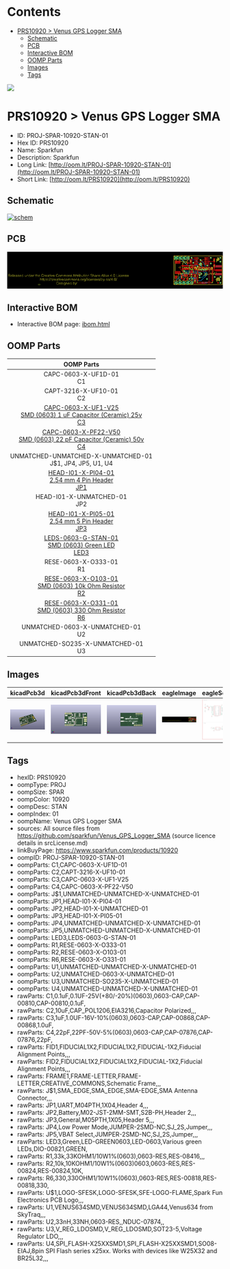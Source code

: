 



Contents
========

* [PRS10920 > Venus GPS Logger SMA](#prs10920--venus-gps-logger-sma)
	* [Schematic](#schematic)
	* [PCB](#pcb)
	* [Interactive BOM](#interactive-bom)
	* [OOMP Parts](#oomp-parts)
	* [Images](#images)
	* [Tags](#tags)
  
![][im]
# PRS10920 > Venus GPS Logger SMA

- ID: PROJ-SPAR-10920-STAN-01
- Hex ID: PRS10920
- Name: Sparkfun
- Description: Sparkfun
- Long Link: [http://oom.lt/PROJ-SPAR-10920-STAN-01](http://oom.lt/PROJ-SPAR-10920-STAN-01)
- Short Link: [http://oom.lt/PRS10920](http://oom.lt/PRS10920)

## Schematic
  
[![schem](eagleSchemImage.png)](eagleSchemImage.png)
## PCB
  
[![pcb](eagleImage.png)](eagleImage.png)
## Interactive BOM

- Interactive BOM page: [ibom.html](https://htmlpreview.github.io/?https://github.com/oomlout/oomlout_OOMP_projects/blob/main/PROJ-SPAR-10920-STAN-01/kicad/bom/ibom.html)

## OOMP Parts
  

|OOMP Parts|
| :---: |
|CAPC-0603-X-UF1D-01<BR>C1|
|CAPT-3216-X-UF10-01<BR>C2|
|[CAPC-0603-X-UF1-V25<br> SMD (0603) 1 uF Capacitor (Ceramic) 25v<br> C3](https://github.com/oomlout/oomlout_OOMP_parts/tree/main/CAPC-0603-X-UF1-V25/)|
|[CAPC-0603-X-PF22-V50<br> SMD (0603) 22 pF Capacitor (Ceramic) 50v<br> C4](https://github.com/oomlout/oomlout_OOMP_parts/tree/main/CAPC-0603-X-PF22-V50/)|
|UNMATCHED-UNMATCHED-X-UNMATCHED-01<BR>J$1, JP4, JP5, U1, U4|
|[HEAD-I01-X-PI04-01<br> 2.54 mm 4 Pin Header<br> JP1](https://github.com/oomlout/oomlout_OOMP_parts/tree/main/HEAD-I01-X-PI04-01/)|
|HEAD-I01-X-UNMATCHED-01<BR>JP2|
|[HEAD-I01-X-PI05-01<br> 2.54 mm 5 Pin Header<br> JP3](https://github.com/oomlout/oomlout_OOMP_parts/tree/main/HEAD-I01-X-PI05-01/)|
|[LEDS-0603-G-STAN-01<br> SMD (0603) Green LED<br> LED3](https://github.com/oomlout/oomlout_OOMP_parts/tree/main/LEDS-0603-G-STAN-01/)|
|RESE-0603-X-O333-01<BR>R1|
|[RESE-0603-X-O103-01<br> SMD (0603) 10k Ohm Resistor<br> R2](https://github.com/oomlout/oomlout_OOMP_parts/tree/main/RESE-0603-X-O103-01/)|
|[RESE-0603-X-O331-01<br> SMD (0603) 330 Ohm Resistor<br> R6](https://github.com/oomlout/oomlout_OOMP_parts/tree/main/RESE-0603-X-O331-01/)|
|UNMATCHED-0603-X-UNMATCHED-01<BR>U2|
|UNMATCHED-SO235-X-UNMATCHED-01<BR>U3|

## Images
  
  

|kicadPcb3d|kicadPcb3dFront|kicadPcb3dBack|eagleImage|eagleSchemImage|
| :---: | :---: | :---: | :---: | :---: |
|[![kicadPcb3d](kicadPcb3d_140.png)](kicadPcb3d.png)|[![kicadPcb3dFront](kicadPcb3dFront_140.png)](kicadPcb3dFront.png)|[![kicadPcb3dBack](kicadPcb3dBack_140.png)](kicadPcb3dBack.png)|[![eagleImage](eagleImage_140.png)](eagleImage.png)|[![eagleSchemImage](eagleSchemImage_140.png)](eagleSchemImage.png)|

## Tags

- hexID: PRS10920
- oompType: PROJ
- oompSize: SPAR
- oompColor: 10920
- oompDesc: STAN
- oompIndex: 01
- oompName: Venus GPS Logger SMA
- sources: All source files from https://github.com/sparkfun/Venus_GPS_Logger_SMA (source licence details in srcLicense.md)
- linkBuyPage: https://www.sparkfun.com/products/10920
- oompID: PROJ-SPAR-10920-STAN-01
- oompParts: C1,CAPC-0603-X-UF1D-01
- oompParts: C2,CAPT-3216-X-UF10-01
- oompParts: C3,CAPC-0603-X-UF1-V25
- oompParts: C4,CAPC-0603-X-PF22-V50
- oompParts: J$1,UNMATCHED-UNMATCHED-X-UNMATCHED-01
- oompParts: JP1,HEAD-I01-X-PI04-01
- oompParts: JP2,HEAD-I01-X-UNMATCHED-01
- oompParts: JP3,HEAD-I01-X-PI05-01
- oompParts: JP4,UNMATCHED-UNMATCHED-X-UNMATCHED-01
- oompParts: JP5,UNMATCHED-UNMATCHED-X-UNMATCHED-01
- oompParts: LED3,LEDS-0603-G-STAN-01
- oompParts: R1,RESE-0603-X-O333-01
- oompParts: R2,RESE-0603-X-O103-01
- oompParts: R6,RESE-0603-X-O331-01
- oompParts: U1,UNMATCHED-UNMATCHED-X-UNMATCHED-01
- oompParts: U2,UNMATCHED-0603-X-UNMATCHED-01
- oompParts: U3,UNMATCHED-SO235-X-UNMATCHED-01
- oompParts: U4,UNMATCHED-UNMATCHED-X-UNMATCHED-01
- rawParts: C1,0.1uF,0.1UF-25V(+80/-20%)(0603),0603-CAP,CAP-00810,CAP-00810,0.1uF,
- rawParts: C2,10uF,CAP_POL1206,EIA3216,Capacitor Polarized,,,
- rawParts: C3,1uF,1.0UF-16V-10%(0603),0603-CAP,CAP-00868,CAP-00868,1.0uF,
- rawParts: C4,22pF,22PF-50V-5%(0603),0603-CAP,CAP-07876,CAP-07876,22pF,
- rawParts: FID1,FIDUCIAL1X2,FIDUCIAL1X2,FIDUCIAL-1X2,Fiducial Alignment Points,,,
- rawParts: FID2,FIDUCIAL1X2,FIDUCIAL1X2,FIDUCIAL-1X2,Fiducial Alignment Points,,,
- rawParts: FRAME1,FRAME-LETTER,FRAME-LETTER,CREATIVE_COMMONS,Schematic Frame,,,
- rawParts: J$1,SMA_EDGE,SMA_EDGE,SMA-EDGE,SMA Antenna Connector,,,
- rawParts: JP1,UART,M04PTH,1X04,Header 4,,,
- rawParts: JP2,Battery,M02-JST-2MM-SMT,S2B-PH,Header 2,,,
- rawParts: JP3,General,M05PTH,1X05,Header 5,,,
- rawParts: JP4,Low Power Mode,JUMPER-2SMD-NC,SJ_2S,Jumper,,,
- rawParts: JP5,VBAT Select,JUMPER-2SMD-NC,SJ_2S,Jumper,,,
- rawParts: LED3,Green,LED-GREEN0603,LED-0603,Various green LEDs,DIO-00821,GREEN,
- rawParts: R1,33k,33KOHM1/10W1%(0603),0603-RES,RES-08416,,,
- rawParts: R2,10k,10KOHM1/10W1%(0603)0603,0603-RES,RES-00824,RES-00824,10K,
- rawParts: R6,330,330OHM1/10W1%(0603),0603-RES,RES-00818,RES-00818,330,
- rawParts: U$1,LOGO-SFESK,LOGO-SFESK,SFE-LOGO-FLAME,Spark Fun Electronics PCB Logo,,,
- rawParts: U1,VENUS634SMD,VENUS634SMD,LGA44,Venus634 from SkyTraq,,,
- rawParts: U2,33nH,33NH,0603-RES,,NDUC-07874,,
- rawParts: U3,V_REG_LDOSMD,V_REG_LDOSMD,SOT23-5,Voltage Regulator LDO,,,
- rawParts: U4,SPI_FLASH-X25XXSMD1,SPI_FLASH-X25XXSMD1,SO08-EIAJ,8pin SPI Flash series x25xx. Works with devices like W25X32 and BR25L32,,,



[im]: kicadPcb3d_450.png
